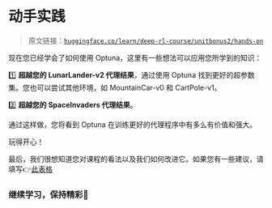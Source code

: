 # 动手实践

> 原文链接：[`huggingface.co/learn/deep-rl-course/unitbonus2/hands-on`](https://huggingface.co/learn/deep-rl-course/unitbonus2/hands-on)

现在您已经学会了如何使用 Optuna，这里有一些想法可以应用您所学到的知识：

1️⃣ **超越您的 LunarLander-v2 代理结果**，通过使用 Optuna 找到更好的超参数集。您也可以尝试其他环境，如 MountainCar-v0 和 CartPole-v1。

2️⃣ **超越您的 SpaceInvaders 代理结果**。

通过这样做，您将看到 Optuna 在训练更好的代理程序中有多么有价值和强大。

玩得开心！

最后，我们很想知道您对课程的看法以及我们如何改进它。如果您有一些建议，请填写👉[此表格](https://forms.gle/BzKXWzLAGZESGNaE9)

### 继续学习，保持精彩🤗
